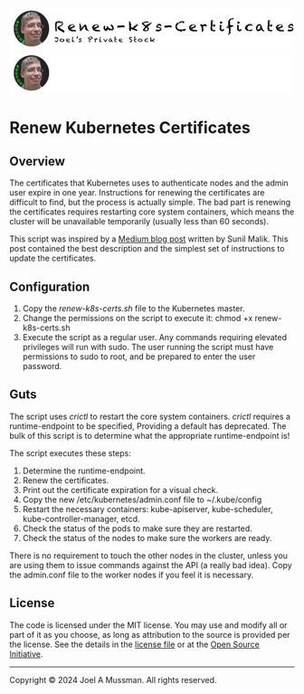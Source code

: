 [//]: # (README.md)
[//]: # (Copyright © 2024 Joel A Mussman. All rights reserved.)
[//]: #

![Banner Light](./.assets/banner-renew-k8s-certificates-light.png#gh-light-mode-only)
![banner Dark](./.assets/banner-renew-k8s-certificates-dark.png#gh-dark-mode-only)

# Renew Kubernetes Certificates

## Overview

The certificates that Kubernetes uses to authenticate nodes and the admin user expire in one year.
Instructions for renewing the certificates are difficult to find, but the process is actually simple.
The bad part is renewing the certificates requires restarting core system containers, which means
the cluster will be unavailable temporarily (usually less than 60 seconds).

This script was inspired by a [Medium blog post](https://medium.com/@sunilmalik12012/renew-expired-k8s-cluster-certificates-manually-e591ffa4dc6d)
written by Sunil Malik.
This post contained the best description and the simplest set of instructions to update the certificates.

## Configuration

1. Copy the *renew-k8s-certs.sh* file to the Kubernetes master.
1. Change the permissions on the script to execute it: chmod +x renew-k8s-certs.sh
1. Execute the script as a regular user.
Any commands requiring elevated privileges will run with sudo.
The user running the script must have permissions to sudo to root, and be prepared to enter the user password.

## Guts

The script uses *crictl* to restart the core system containers.
*crictl* requires a runtime-endpoint to be specified, Providing a default has deprecated.
The bulk of this script is to determine what the appropriate runtime-endpoint is!

The script executes these steps:
  1. Determine the runtime-endpoint.
  1. Renew the certificates.
  1. Print out the certificate expiration for a visual check.
  1. Copy the new /etc/kubernetes/admin.conf file to ~/.kube/config
  1. Restart the necessary containers: kube-apiserver, kube-scheduler, kube-controller-manager, etcd.
  1. Check the status of the pods to make sure they are restarted.
  1. Check the status of the nodes to make sure the workers are ready.

There is no requirement to touch the other nodes in the cluster, unless you are using them to issue commands
against the API (a really bad idea).
Copy the admin.conf file to the worker nodes if you feel it is necessary.



## License

The code is licensed under the MIT license. You may use and modify all or part of it as you choose, as long as attribution to the source is provided per the license. See the details in the [license file](./LICENSE.md) or at the [Open Source Initiative](https://opensource.org/licenses/MIT).


<hr>
Copyright © 2024 Joel A Mussman. All rights reserved.